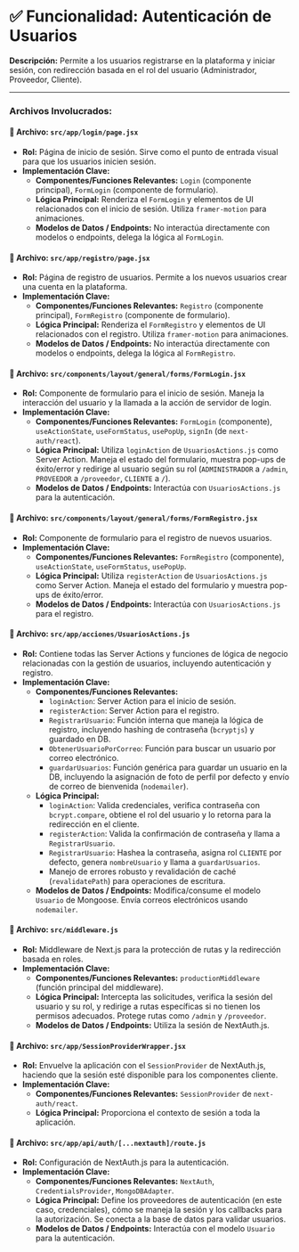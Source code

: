 # ✅ Funcionalidad: Autenticación de Usuarios

**Descripción:** Permite a los usuarios registrarse en la plataforma y iniciar sesión, con redirección basada en el rol del usuario (Administrador, Proveedor, Cliente).

---

### Archivos Involucrados:

#### 📄 **Archivo:** `src/app/login/page.jsx`
* **Rol:** Página de inicio de sesión. Sirve como el punto de entrada visual para que los usuarios inicien sesión.
* **Implementación Clave:**
    * **Componentes/Funciones Relevantes:** `Login` (componente principal), `FormLogin` (componente de formulario).
    * **Lógica Principal:** Renderiza el `FormLogin` y elementos de UI relacionados con el inicio de sesión. Utiliza `framer-motion` para animaciones.
    * **Modelos de Datos / Endpoints:** No interactúa directamente con modelos o endpoints, delega la lógica al `FormLogin`.

#### 📄 **Archivo:** `src/app/registro/page.jsx`
* **Rol:** Página de registro de usuarios. Permite a los nuevos usuarios crear una cuenta en la plataforma.
* **Implementación Clave:**
    * **Componentes/Funciones Relevantes:** `Registro` (componente principal), `FormRegistro` (componente de formulario).
    * **Lógica Principal:** Renderiza el `FormRegistro` y elementos de UI relacionados con el registro. Utiliza `framer-motion` para animaciones.
    * **Modelos de Datos / Endpoints:** No interactúa directamente con modelos o endpoints, delega la lógica al `FormRegistro`.

#### 📄 **Archivo:** `src/components/layout/general/forms/FormLogin.jsx`
* **Rol:** Componente de formulario para el inicio de sesión. Maneja la interacción del usuario y la llamada a la acción de servidor de login.
* **Implementación Clave:**
    * **Componentes/Funciones Relevantes:** `FormLogin` (componente), `useActionState`, `useFormStatus`, `usePopUp`, `signIn` (de `next-auth/react`).
    * **Lógica Principal:** Utiliza `loginAction` de `UsuariosActions.js` como Server Action. Maneja el estado del formulario, muestra pop-ups de éxito/error y redirige al usuario según su rol (`ADMINISTRADOR` a `/admin`, `PROVEEDOR` a `/proveedor`, `CLIENTE` a `/`).
    * **Modelos de Datos / Endpoints:** Interactúa con `UsuariosActions.js` para la autenticación.

#### 📄 **Archivo:** `src/components/layout/general/forms/FormRegistro.jsx`
* **Rol:** Componente de formulario para el registro de nuevos usuarios.
* **Implementación Clave:**
    * **Componentes/Funciones Relevantes:** `FormRegistro` (componente), `useActionState`, `useFormStatus`, `usePopUp`.
    * **Lógica Principal:** Utiliza `registerAction` de `UsuariosActions.js` como Server Action. Maneja el estado del formulario y muestra pop-ups de éxito/error.
    * **Modelos de Datos / Endpoints:** Interactúa con `UsuariosActions.js` para el registro.

#### 📄 **Archivo:** `src/app/acciones/UsuariosActions.js`
* **Rol:** Contiene todas las Server Actions y funciones de lógica de negocio relacionadas con la gestión de usuarios, incluyendo autenticación y registro.
* **Implementación Clave:**
    * **Componentes/Funciones Relevantes:**
        *   `loginAction`: Server Action para el inicio de sesión.
        *   `registerAction`: Server Action para el registro.
        *   `RegistrarUsuario`: Función interna que maneja la lógica de registro, incluyendo hashing de contraseña (`bcryptjs`) y guardado en DB.
        *   `ObtenerUsuarioPorCorreo`: Función para buscar un usuario por correo electrónico.
        *   `guardarUsuarios`: Función genérica para guardar un usuario en la DB, incluyendo la asignación de foto de perfil por defecto y envío de correo de bienvenida (`nodemailer`).
    * **Lógica Principal:**
        *   `loginAction`: Valida credenciales, verifica contraseña con `bcrypt.compare`, obtiene el rol del usuario y lo retorna para la redirección en el cliente.
        *   `registerAction`: Valida la confirmación de contraseña y llama a `RegistrarUsuario`.
        *   `RegistrarUsuario`: Hashea la contraseña, asigna rol `CLIENTE` por defecto, genera `nombreUsuario` y llama a `guardarUsuarios`.
        *   Manejo de errores robusto y revalidación de caché (`revalidatePath`) para operaciones de escritura.
    * **Modelos de Datos / Endpoints:** Modifica/consume el modelo `Usuario` de Mongoose. Envía correos electrónicos usando `nodemailer`.

#### 📄 **Archivo:** `src/middleware.js`
* **Rol:** Middleware de Next.js para la protección de rutas y la redirección basada en roles.
* **Implementación Clave:**
    * **Componentes/Funciones Relevantes:** `productionMiddleware` (función principal del middleware).
    * **Lógica Principal:** Intercepta las solicitudes, verifica la sesión del usuario y su rol, y redirige a rutas específicas si no tienen los permisos adecuados. Protege rutas como `/admin` y `/proveedor`.
    * **Modelos de Datos / Endpoints:** Utiliza la sesión de NextAuth.js.

#### 📄 **Archivo:** `src/app/SessionProviderWrapper.jsx`
* **Rol:** Envuelve la aplicación con el `SessionProvider` de NextAuth.js, haciendo que la sesión esté disponible para los componentes cliente.
* **Implementación Clave:**
    * **Componentes/Funciones Relevantes:** `SessionProvider` de `next-auth/react`.
    * **Lógica Principal:** Proporciona el contexto de sesión a toda la aplicación.

#### 📄 **Archivo:** `src/app/api/auth/[...nextauth]/route.js`
* **Rol:** Configuración de NextAuth.js para la autenticación.
* **Implementación Clave:**
    * **Componentes/Funciones Relevantes:** `NextAuth`, `CredentialsProvider`, `MongoDBAdapter`.
    * **Lógica Principal:** Define los proveedores de autenticación (en este caso, credenciales), cómo se maneja la sesión y los callbacks para la autorización. Se conecta a la base de datos para validar usuarios.
    * **Modelos de Datos / Endpoints:** Interactúa con el modelo `Usuario` para la autenticación.

